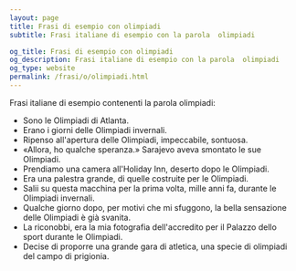 ```yaml
---
layout: page
title: Frasi di esempio con olimpiadi 
subtitle: Frasi italiane di esempio con la parola  olimpiadi

og_title: Frasi di esempio con olimpiadi 
og_description: Frasi italiane di esempio con la parola  olimpiadi
og_type: website
permalink: /frasi/o/olimpiadi.html
---
```


Frasi italiane di esempio contenenti la parola olimpiadi:


- Sono le Olimpiadi di Atlanta.
- Erano i giorni delle Olimpiadi invernali.
- Ripenso all'apertura delle Olimpiadi, impeccabile, sontuosa.
- «Allora, ho qualche speranza.» Sarajevo aveva smontato le sue Olimpiadi.
- Prendiamo una camera all'Holiday Inn, deserto dopo le Olimpiadi.
- Era una palestra grande, di quelle costruite per le Olimpiadi.
- Salii su questa macchina per la prima volta, mille anni fa, durante le Olimpiadi invernali.
- Qualche giorno dopo, per motivi che mi sfuggono, la bella sensazione delle Olimpiadi è già svanita.
- La riconobbi, era la mia fotografia dell'accredito per il Palazzo dello sport durante le Olimpiadi.
- Decise di proporre una grande gara di atletica, una specie di olimpiadi del campo di prigionia.
